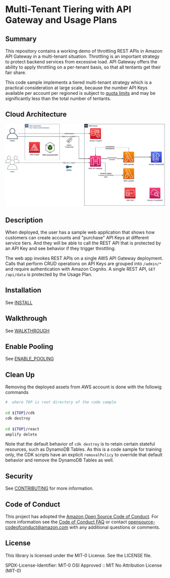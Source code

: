 # Multi-Tenant Tiering with API Gateway and Usage Plans

## Summary

This repository contains a working demo of throttling REST APIs in Amazon API Gateway in a multi-tenant situation. Throttling is an important strategy to protect backend services from excessive load. API Gateway offers the ability to apply throttling on a per-tenant basis, so that all tentants get their fair share. 

This code sample implements a tiered multi-tenant strategy which is a practical consideration at large scale, because the number API Keys available per account per regioned is subject to [quota limits](https://docs.aws.amazon.com/apigateway/latest/developerguide/limits.html) and may be significantly less than the total number of tentants. 

## Cloud Architecture
![Workshop Architecture](/assets/images/architecture2.png)

## Description

When deployed, the user has a sample web application that shows how customers can create accounts and "purchase" API Keys at different service tiers. And they will be able to call the REST API that is protected by an API Key and see behavior if they trigger throttling.

The web app invokes REST APIs on a single AWS API Gateway deployment. Calls that perform CRUD operations on API Keys are grouped into `/admin/*` and require authentication with Amazon Cognito. A single REST API, `GET /api/data` is protected by the Usage Plan.  

## Installation 
See [INSTALL](./INSTALL.md)


## Walkthrough
See [WALKTHROUGH](./WALKTHROUGH.md)


## Enable Pooling
See [ENABLE_POOLING](./ENABLE_POOLING.md)

## Clean Up
Removing the deployed assets from AWS account is done with the followig commands

```bash
#  where TOP is root directory of the code sample

cd ${TOP}/cdk
cdk destroy

cd ${TOP}/react
amplify delete
```

Note that the default behavior of `cdk destroy` is to retain certain stateful resources, such as DynamoDB Tables. As this is a code sample for training only, the CDK scripts have an explicit `removalPolicy` to override that default behavior and remove the DynamoDB Tables as well. 

## Security

See [CONTRIBUTING](CONTRIBUTING.md#security-issue-notifications) for more information.

## Code of Conduct
This project has adopted the [Amazon Open Source Code of Conduct](https://aws.github.io/code-of-conduct).
For more information see the [Code of Conduct FAQ](https://aws.github.io/code-of-conduct-faq) or contact
opensource-codeofconduct@amazon.com with any additional questions or comments.

## License

This library is licensed under the MIT-0 License. See the LICENSE file.

SPDX-License-Identifier: MIT-0
OSI Approved :: MIT No Attribution License (MIT-0)
